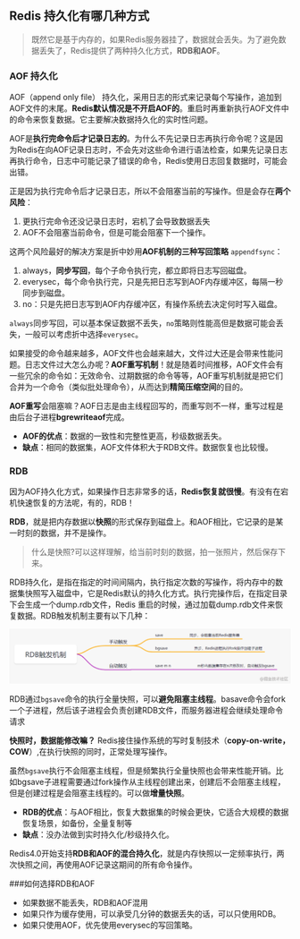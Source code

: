 ## Redis 持久化有哪几种方式

> 既然它是基于内存的，如果Redis服务器挂了，数据就会丢失。为了避免数据丢失了，Redis提供了两种持久化方式，**RDB和AOF**。

### AOF 持久化

AOF（append only file） 持久化，采用日志的形式来记录每个写操作，追加到AOF文件的末尾。**Redis默认情况是不开启AOF的**。重启时再重新执行AOF文件中的命令来恢复数据。它主要解决数据持久化的实时性问题。

AOF是**执行完命令后才记录日志的**。为什么不先记录日志再执行命令呢？这是因为Redis在向AOF记录日志时，不会先对这些命令进行语法检查，如果先记录日志再执行命令，日志中可能记录了错误的命令，Redis使用日志回复数据时，可能会出错。

正是因为执行完命令后才记录日志，所以不会阻塞当前的写操作。但是会存在**两个风险**：

1. 更执行完命令还没记录日志时，宕机了会导致数据丢失
2. AOF不会阻塞当前命令，但是可能会阻塞下一个操作。

这两个风险最好的解决方案是折中妙用**AOF机制的三种写回策略** `appendfsync`：

1. always，**同步写回**，每个子命令执行完，都立即将日志写回磁盘。
2. everysec，每个命令执行完，只是先把日志写到AOF内存缓冲区，每隔一秒同步到磁盘。
3. no：只是先把日志写到AOF内存缓冲区，有操作系统去决定何时写入磁盘。

`always`同步写回，可以基本保证数据不丢失，`no`策略则性能高但是数据可能会丢失，一般可以考虑折中选择`everysec`。

如果接受的命令越来越多，AOF文件也会越来越大，文件过大还是会带来性能问题。日志文件过大怎么办呢？**AOF重写机制**！就是随着时间推移，AOF文件会有一些冗余的命令如：无效命令、过期数据的命令等等，AOF重写机制就是把它们合并为一个命令（类似批处理命令），从而达到**精简压缩空间**的目的。

**AOF重写**会阻塞嘛？AOF日志是由主线程回写的，而重写则不一样，重写过程是由后台子进程**bgrewriteaof**完成。

- **AOF的优点**：数据的一致性和完整性更高，秒级数据丢失。
- **缺点**：相同的数据集，AOF文件体积大于RDB文件。数据恢复也比较慢。

### RDB

因为AOF持久化方式，如果操作日志非常多的话，**Redis恢复就很慢**。有没有在宕机快速恢复的方法呢，有的，RDB！

**RDB**，就是把内存数据以**快照**的形式保存到磁盘上。和AOF相比，它记录的是某一时刻的数据，并不是操作。

> 什么是快照?可以这样理解，给当前时刻的数据，拍一张照片，然后保存下来。

RDB持久化，是指在指定的时间间隔内，执行指定次数的写操作，将内存中的数据集快照写入磁盘中，它是Redis默认的持久化方式。执行完操作后，在指定目录下会生成一个dump.rdb文件，Redis 重启的时候，通过加载dump.rdb文件来恢复数据。RDB触发机制主要有以下几种：

![rdb](../../assert/rdb.png)

RDB通过`bgsave`命令的执行全量快照，可以**避免阻塞主线程**。basave命令会fork一个子进程，然后该子进程会负责创建RDB文件，而服务器进程会继续处理命令请求

**快照时，数据能修改嘛？** Redis接住操作系统的写时复制技术（**copy-on-write，COW**）,在执行快照的同时，正常处理写操作。

虽然`bgsave`执行不会阻塞主线程，但是频繁执行全量快照也会带来性能开销。比如bgsave子进程需要通过fork操作从主线程创建出来，创建后不会阻塞主线程，但是创建过程是会阻塞主线程的。可以做**增量快照**。

- **RDB的优点**：与AOF相比，恢复大数据集的时候会更快，它适合大规模的数据恢复场景，如备份，全量复制等
- **缺点**：没办法做到实时持久化/秒级持久化。

Redis4.0开始支持**RDB和AOF的混合持久化**，就是内存快照以一定频率执行，两次快照之间，再使用AOF记录这期间的所有命令操作。

###如何选择RDB和AOF

- 如果数据不能丢失，RDB和AOF混用
- 如果只作为缓存使用，可以承受几分钟的数据丢失的话，可以只使用RDB。
- 如果只使用AOF，优先使用everysec的写回策略。